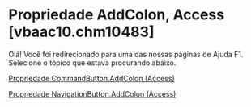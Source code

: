 
# Propriedade AddColon, Access [vbaac10.chm10483]

Olá! Você foi redirecionado para uma das nossas páginas de Ajuda F1. Selecione o tópico que estava procurando abaixo.

[Propriedade CommandButton.AddColon (Access)](http://msdn.microsoft.com/library/cde177a8-b5a8-5063-d061-a81dfbfc2857%28Office.15%29.aspx)

[Propriedade NavigationButton.AddColon (Access)](http://msdn.microsoft.com/library/37ea2802-2747-f220-427f-d6ae7df96f10%28Office.15%29.aspx)

